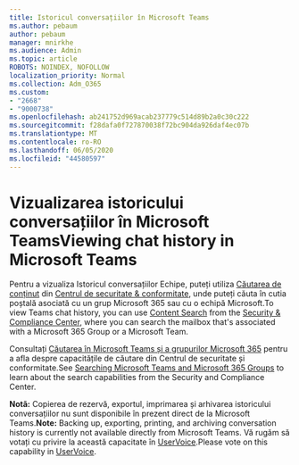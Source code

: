 ```yaml
---
title: Istoricul conversațiilor în Microsoft Teams
ms.author: pebaum
author: pebaum
manager: mnirkhe
ms.audience: Admin
ms.topic: article
ROBOTS: NOINDEX, NOFOLLOW
localization_priority: Normal
ms.collection: Adm_O365
ms.custom:
- "2668"
- "9000738"
ms.openlocfilehash: ab241752d969acab237779c514d89b2a0c30c222
ms.sourcegitcommit: f28dafa0f727870038f72bc904da926daf4ec07b
ms.translationtype: MT
ms.contentlocale: ro-RO
ms.lasthandoff: 06/05/2020
ms.locfileid: "44580597"
---
```

# <a name="viewing-chat-history-in-microsoft-teams"></a><span data-ttu-id="8e1ff-102">Vizualizarea istoricului conversațiilor în Microsoft Teams</span><span class="sxs-lookup"><span data-stu-id="8e1ff-102">Viewing chat history in Microsoft Teams</span></span>

<span data-ttu-id="8e1ff-103">Pentru a vizualiza Istoricul conversațiilor Echipe, puteți utiliza [Căutarea de conținut](https://sip.protection.office.com/contentsearchbeta?ContentOnly=1) din [Centrul de securitate & conformitate](https://sip.protection.office.com/insightdashboard), unde puteți căuta în cutia poștală asociată cu un grup Microsoft 365 sau cu o echipă Microsoft.</span><span class="sxs-lookup"><span data-stu-id="8e1ff-103">To view Teams chat history, you can use [Content Search](https://sip.protection.office.com/contentsearchbeta?ContentOnly=1) from the [Security & Compliance Center](https://sip.protection.office.com/insightdashboard), where you can search the mailbox that's associated with a Microsoft 365 Group or a Microsoft Team.</span></span> 

<span data-ttu-id="8e1ff-104">Consultați [Căutarea în Microsoft Teams și a grupurilor Microsoft 365](https://docs.microsoft.com/microsoft-365/compliance/content-search) pentru a afla despre capacitățile de căutare din Centrul de securitate și conformitate.</span><span class="sxs-lookup"><span data-stu-id="8e1ff-104">See [Searching Microsoft Teams and Microsoft 365 Groups](https://docs.microsoft.com/microsoft-365/compliance/content-search) to learn about the search capabilities from the Security and Compliance Center.</span></span> 

<span data-ttu-id="8e1ff-105">**Notã:** Copierea de rezervă, exportul, imprimarea și arhivarea istoricului conversațiilor nu sunt disponibile în prezent direct de la Microsoft Teams.</span><span class="sxs-lookup"><span data-stu-id="8e1ff-105">**Note:** Backing up, exporting, printing, and archiving conversation history is currently not available directly from Microsoft Teams.</span></span> <span data-ttu-id="8e1ff-106">Vă rugăm să votați cu privire la această capacitate în [UserVoice](https://microsoftteams.uservoice.com/forums/555103-public/suggestions/16982542-backup-export-printing-archive-options?page=2&per_page=20).</span><span class="sxs-lookup"><span data-stu-id="8e1ff-106">Please vote on this capability in [UserVoice](https://microsoftteams.uservoice.com/forums/555103-public/suggestions/16982542-backup-export-printing-archive-options?page=2&per_page=20).</span></span> 